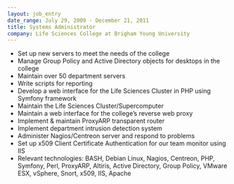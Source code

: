 ```yaml
---
layout: job_entry
date_range: July 29, 2009 - December 21, 2011
title: Systems Administrator
company: Life Sciences College at Brigham Young University
---
```

* Set up new servers to meet the needs of the college
* Manage Group Policy and Active Directory objects for desktops in the college
* Maintain over 50 department servers
* Write scripts for reporting
* Develop a web interface for the Life Sciences Cluster in PHP using Symfony framework
* Maintain the Life Sciences Cluster/Supercomputer
* Maintain a web interface for the college’s reverse web proxy
* Implement & maintain ProxyARP transparent router
* Implement department intrusion detection system
* Administer Nagios/Centreon server and respond to problems
* Set up x509 Client Certificate Authentication for our team monitor using IIS
* Relevant technologies: BASH, Debian Linux, Nagios, Centreon, PHP, Symfony, Perl, ProxyARP, Altiris, Active Directory, Group Policy, VMware ESX, vSphere, Snort, x509, IIS, Apache
